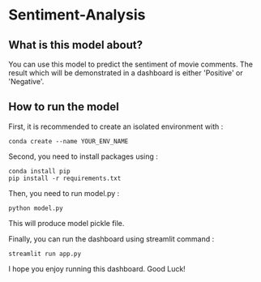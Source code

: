 # Sentiment-Analysis

## What is this model about?

You can use this model to predict the sentiment of movie comments. The result which will be demonstrated in a dashboard is either 'Positive' or 'Negative'. 

## How to run the model

First, it is recommended to create an isolated environment with :
```
conda create --name YOUR_ENV_NAME 
```

Second, you need to install packages using :
```
conda install pip
pip install -r requirements.txt
```

Then, you need to run model.py :
```
python model.py
```
This will produce model pickle file.

Finally, you can run the dashboard using streamlit command :
```
streamlit run app.py
```

I hope you enjoy running this dashboard.
Good Luck!


